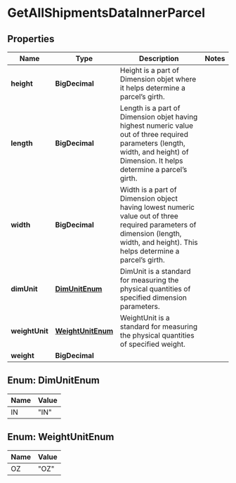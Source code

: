 

# GetAllShipmentsDataInnerParcel


## Properties

| Name | Type | Description | Notes |
|------------ | ------------- | ------------- | -------------|
|**height** | **BigDecimal** | Height is a part of Dimension objet where it helps determine a parcel’s girth. |  |
|**length** | **BigDecimal** | Length is a part of Dimension objet having highest numeric value out of three required parameters (length, width, and height) of Dimension. It helps determine a parcel’s girth. |  |
|**width** | **BigDecimal** | Width is a part of Dimension object having lowest numeric value out of three required parameters of dimension (length, width, and height). This helps determine a parcel’s girth. |  |
|**dimUnit** | [**DimUnitEnum**](#DimUnitEnum) | DimUnit is a standard for measuring the physical quantities of specified dimension parameters. |  |
|**weightUnit** | [**WeightUnitEnum**](#WeightUnitEnum) | WeightUnit is a standard for measuring the physical quantities of specified weight. |  |
|**weight** | **BigDecimal** |  |  |



## Enum: DimUnitEnum

| Name | Value |
|---- | -----|
| IN | &quot;IN&quot; |



## Enum: WeightUnitEnum

| Name | Value |
|---- | -----|
| OZ | &quot;OZ&quot; |



